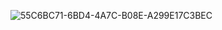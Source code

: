 ![55C6BC71-6BD4-4A7C-B08E-A299E17C3BEC](https://cdn.jsdelivr.net/gh/xiangzp/picBed@master/uPic/2022/03/17/55C6BC71-6BD4-4A7C-B08E-A299E17C3BEC.jpg)




